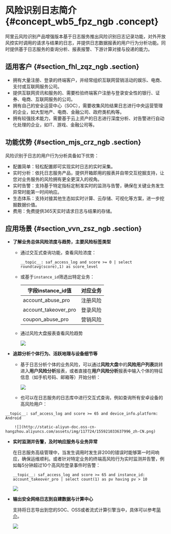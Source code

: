 # 风险识别日志简介 {#concept_wb5_fpz_ngb .concept}

阿里云风险识别产品增强版本基于日志服务推出风险识别日志记录功能，对外开放风控实时调用的请求与结果的日志，并提供日志数据报表的用户行为分析功能。同时提供基于日志服务的查询分析、报表报警、下游计算对接与投递的能力。

## 适用客户 {#section_fhl_zqz_ngb .section}

-   拥有大量注册、登录的终端客户，并经常组织互联网营销活动的娱乐、电商、支付或互联网服务公司。
-   提供互联网资讯和服务的、需要检验终端客户注册与登录安全性的银行、证券、电商、互联网服务的公司。
-   拥有自己的安全运营中心（SOC），需要收集风险结果日志进行中央运营管理的企业，如大型地产、电商、金融公司、政府类机构等。
-   拥有较强技术能力，需要基于云上资产的日志进行深度分析、对告警进行自动化处理的企业，如IT、游戏、金融公司等。

## 功能优势 {#section_mjs_crz_ngb .section}

风险识别于日志的用户行为分析具备如下优势：

-   配置简单：轻松配置即可实现实时日志的实时采集。
-   实时分析：依托日志服务产品，提供开箱即用的报表并自带交互挖掘支持，让您对业务服务的风险拥有更全更深入的视角。
-   实时告警：支持基于特定指标定制准实时的监测与告警，确保在关键业务发生异常时能第一时间响应。
-   生态体系：支持对接其他生态如实时计算、云存储、可视化等方案，进一步挖掘数据价值。
-   费用：免费提供365天实时请求日志与结果的存储。

## 应用场景 {#section_vvn_zsz_ngb .section}

-   **了解业务总体风险浓度与趋势，主要风险标签类型** 
    -   通过交互式查询功能，查看风险浓度：

        ```
        __topic__: saf_access_log and score >= 0 | select round(avg(score),1) as score_level
        ```

    -   或基于`instance_id`筛选出特定业务：

        |字段instance\_id值|对应业务|
        |---------------|----|
        |account\_abuse\_pro|注册风险|
        |account\_takeover\_pro|登录风险|
        |coupon\_abuse\_pro|营销风险|

    -   通过风险大盘报表查看风险趋势

        ![](http://static-aliyun-doc.oss-cn-hangzhou.aliyuncs.com/assets/img/117724/155921033537994_zh-CN.png)

-   **追踪分析个体行为、活跃地理与设备细节等** 
    -   基于日志分析个体的业务风险，可以通过**风险大盘**中的**风险用户列表**跳转进入**用户风险分析**报表，或者直接在**用户风险分析**报表中输入个体的特征信息（如手机号码、邮箱等）开始分析：

        ![](http://static-aliyun-doc.oss-cn-hangzhou.aliyuncs.com/assets/img/117724/155921033537995_zh-CN.png)

    -   也可以在日志服务的日志库中进行交互式查询，例如查询所有安卓设备的高风险用户：

```
__topic__: saf_access_log and score >= 65 and device_info.platform: Android
```

        ![](http://static-aliyun-doc.oss-cn-hangzhou.aliyuncs.com/assets/img/117724/155921033637996_zh-CN.png)

-   **实时监测并告警，及时响应服务与业务异常** 

    在日志服务高级管理中，当发生调用时发生非200的错误时能够第一时间响应，确保运维顺利。或者针对特定业务的终端高风险行为实时监测并告警，例如每5分钟超过10个高风险登录事件时告警：

    ```
    __topic__: saf_access_log and score >= 65 and instance_id: account_takeover_pro | select count(1) as pv having pv > 10
    ```

    ![](http://static-aliyun-doc.oss-cn-hangzhou.aliyuncs.com/assets/img/117724/155921033637997_zh-CN.png)

-   **输出安全网络日志到自建数据与计算中心** 

    支持将日志导出到您的SOC、OSS或者流式计算引擎当中，具体可以参考[简介](cn.zh-CN/用户指南/数据投递/投递日志到SIEM/简介.md#)。

    ![](http://static-aliyun-doc.oss-cn-hangzhou.aliyuncs.com/assets/img/117724/155921033637998_zh-CN.png)


